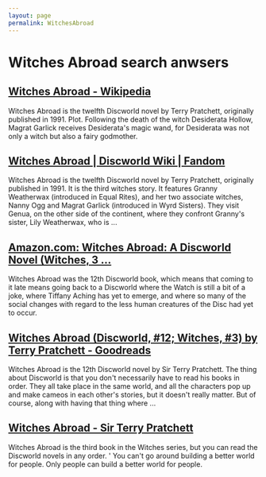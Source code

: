 ```yaml
---
layout: page
permalink: WitchesAbroad
---
```


# Witches Abroad search anwsers

## [Witches Abroad - Wikipedia](https://en.wikipedia.org/wiki/Witches_Abroad)

Witches Abroad is the twelfth Discworld novel by Terry Pratchett, originally published in 1991. Plot. Following the death of the witch Desiderata Hollow, Magrat Garlick receives Desiderata's magic wand, for Desiderata was not only a witch but also a fairy godmother.

## [Witches Abroad | Discworld Wiki | Fandom](https://discworld.fandom.com/wiki/Witches_Abroad)

Witches Abroad is the twelfth Discworld novel by Terry Pratchett, originally published in 1991. It is the third witches story. It features Granny Weatherwax (introduced in Equal Rites), and her two associate witches, Nanny Ogg and Magrat Garlick (introduced in Wyrd Sisters). They visit Genua, on the other side of the continent, where they confront Granny's sister, Lily Weatherwax, who is ...

## [Amazon.com: Witches Abroad: A Discworld Novel (Witches, 3 ...](https://www.amazon.com/Witches-Abroad-Discworld-Novel/dp/0063385562)

Witches Abroad was the 12th Discworld book, which means that coming to it late means going back to a Discworld where the Watch is still a bit of a joke, where Tiffany Aching has yet to emerge, and where so many of the social changes with regard to the less human creatures of the Disc had yet to occur.

## [Witches Abroad (Discworld, #12; Witches, #3) by Terry Pratchett - Goodreads](https://www.goodreads.com/book/show/2442.Witches_Abroad)

Witches Abroad is the 12th Discworld novel by Sir Terry Pratchett. The thing about Discworld is that you don't necessarily have to read his books in order. They all take place in the same world, and all the characters pop up and make cameos in each other's stories, but it doesn't really matter. But of course, along with having that thing where ...

## [Witches Abroad - Sir Terry Pratchett](https://www.terrypratchettbooks.com/books/witches-abroad/)

Witches Abroad is the third book in the Witches series, but you can read the Discworld novels in any order. ' You can't go around building a better world for people. Only people can build a better world for people.
